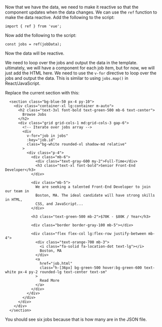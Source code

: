Now that we have the data, we need to make it reactive so that the component updates when the data changes. We can use the `ref` function to make the data reactive. Add the following to the script:

```
import { ref } from 'vue';
```

Now add the following to the script:

```
const jobs = ref(jobData);
```

Now the data will be reactive.

We need to loop over the jobs and output the data in the template. ultimately, we will have a component for each job item, but for now, we will just add the HTML here. We need to use the `v-for` directive to loop over the jobs and output the data. This is similar to using `jobs.map()` in React/JavaScript.

Replace the current section with this:

```
  <section class="bg-blue-50 px-4 py-10">
    <div class="container-xl lg:container m-auto">
      <h2 class="text-3xl font-bold text-green-500 mb-6 text-center">
        Browse Jobs
      </h2>
      <div class="grid grid-cols-1 md:grid-cols-3 gap-6">
        <!-- Iterate over jobs array -->
        <div
          v-for="job in jobs"
          :key="job.id"
          class="bg-white rounded-xl shadow-md relative"
        >
          <div class="p-4">
            <div class="mb-6">
              <div class="text-gray-600 my-2">Full-Time</div>
              <h3 class="text-xl font-bold">Senior Front-End Developer</h3>
            </div>

            <div class="mb-5">
              We are seeking a talented Front-End Developer to join our team in
              Boston, MA. The ideal candidate will have strong skills in HTML,
              CSS, and JavaScript...
            </div>

            <h3 class="text-green-500 mb-2">$70K - $80K / Year</h3>

            <div class="border border-gray-100 mb-5"></div>

            <div class="flex flex-col lg:flex-row justify-between mb-4">
              <div class="text-orange-700 mb-3">
                <i class="fa-solid fa-location-dot text-lg"></i>
                Boston, MA
              </div>
              <a
                href="job.html"
                class="h-[36px] bg-green-500 hover:bg-green-600 text-white px-4 py-2 rounded-lg text-center text-sm"
              >
                Read More
              </a>
            </div>
          </div>
        </div>
      </div>
    </div>
  </section>
```

You should see six jobs because that is how many are in the JSON file.